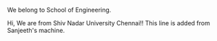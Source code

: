 
We belong to School of Engineering.

Hi, We are from Shiv Nadar University Chennai!!
This line is added from Sanjeeth's machine.

